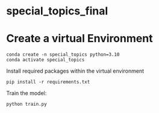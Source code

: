 # special_topics_final


# Create a virtual Environment
```
conda create -n special_topics python=3.10
conda activate special_topics
```

Install required packages within the virtual environment
```
pip install -r requirements.txt
```

Train the model:
```
python train.py
```